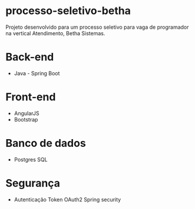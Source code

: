 # processo-seletivo-betha
Projeto desenvolvido para um processo seletivo para vaga de programador na vertical Atendimento, Betha Sistemas.

# Back-end
* Java - Spring Boot

# Front-end 
* AngularJS
* Bootstrap

# Banco de dados
* Postgres SQL

# Segurança
* Autenticação Token OAuth2 Spring security <pendente>

